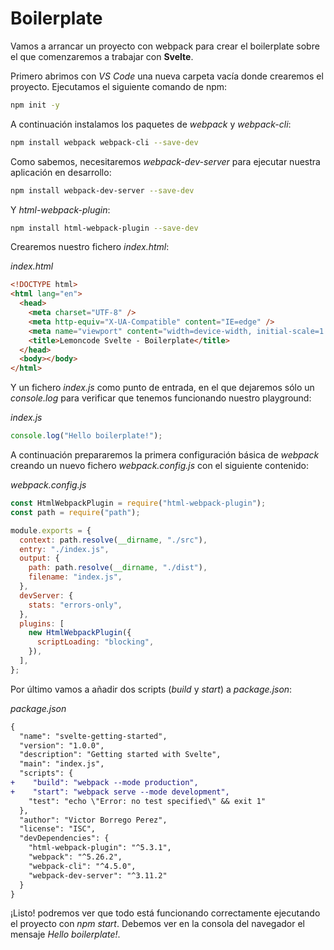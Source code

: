# Boilerplate

Vamos a arrancar un proyecto con webpack para crear el boilerplate sobre el que comenzaremos a trabajar con **Svelte**.

Primero abrimos con _VS Code_ una nueva carpeta vacía donde crearemos el proyecto. Ejecutamos el siguiente comando de npm:

```bash
npm init -y
```

A continuación instalamos los paquetes de _webpack_ y _webpack-cli_:

```bash
npm install webpack webpack-cli --save-dev
```

Como sabemos, necesitaremos _webpack-dev-server_ para ejecutar nuestra aplicación en desarrollo:

```bash
npm install webpack-dev-server --save-dev
```

Y _html-webpack-plugin_:

```bash
npm install html-webpack-plugin --save-dev
```

Crearemos nuestro fichero _index.html_:

_index.html_

```html
<!DOCTYPE html>
<html lang="en">
  <head>
    <meta charset="UTF-8" />
    <meta http-equiv="X-UA-Compatible" content="IE=edge" />
    <meta name="viewport" content="width=device-width, initial-scale=1.0" />
    <title>Lemoncode Svelte - Boilerplate</title>
  </head>
  <body></body>
</html>
```

Y un fichero _index.js_ como punto de entrada, en el que dejaremos sólo un _console.log_ para verificar que tenemos funcionando nuestro playground:

_index.js_

```js
console.log("Hello boilerplate!");
```

A continuación prepararemos la primera configuración básica de _webpack_ creando un nuevo fichero _webpack.config.js_ con el siguiente contenido:

_webpack.config.js_

```js
const HtmlWebpackPlugin = require("html-webpack-plugin");
const path = require("path");

module.exports = {
  context: path.resolve(__dirname, "./src"),
  entry: "./index.js",
  output: {
    path: path.resolve(__dirname, "./dist"),
    filename: "index.js",
  },
  devServer: {
    stats: "errors-only",
  },
  plugins: [
    new HtmlWebpackPlugin({
      scriptLoading: "blocking",
    }),
  ],
};
```

Por último vamos a añadir dos scripts (_build_ y _start_) a _package.json_:

_package.json_

```diff
{
  "name": "svelte-getting-started",
  "version": "1.0.0",
  "description": "Getting started with Svelte",
  "main": "index.js",
  "scripts": {
+    "build": "webpack --mode production",
+    "start": "webpack serve --mode development",
    "test": "echo \"Error: no test specified\" && exit 1"
  },
  "author": "Victor Borrego Perez",
  "license": "ISC",
  "devDependencies": {
    "html-webpack-plugin": "^5.3.1",
    "webpack": "^5.26.2",
    "webpack-cli": "^4.5.0",
    "webpack-dev-server": "^3.11.2"
  }
}
```

¡Listo! podremos ver que todo está funcionando correctamente ejecutando el proyecto con _npm start_. Debemos ver en la consola del navegador el mensaje _Hello boilerplate!_.
